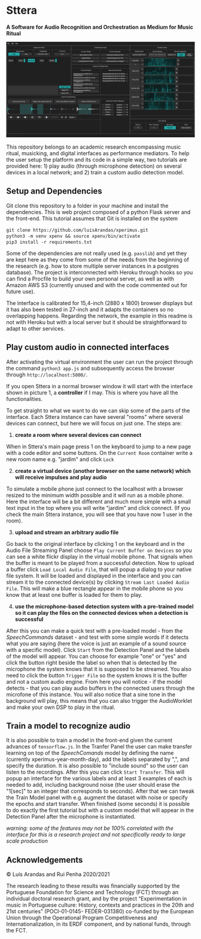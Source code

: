 # Sttera
**A Software for Audio Recognition and Orchestration as Medium for Music Ritual**

![sttera interface](sttera1.png)

This repository belongs to an academic research encompassing music ritual, musicking, and digital interfaces as performance mediators. To help the user setup the platform and its code in a simple way, two tutorials are provided here: 1) play audio (through microphone detection) on several devices in a local network; and 2) train a custom audio detection model.

## Setup and Dependencies

Git clone this repository to a folder in your machine and install the dependencies. This is web project composed of a python Flask server and the front-end. This tutorial assumes that Git is installed on the system

```
git clone https://github.com/luisArandas/xperimus.git
python3 -m venv xpenv && source xpenv/bin/activate
pip3 install -r requirements.txt
```

Some of the dependencies are not really used (e.g. `passlib`) and yet they are kept here as they come from some of the needs from the beginning of the research (e.g. how to store multiple server instances in a postgres database). The project is interconnected with Heroku through hooks so you can find a Procfile to build your own personal server, as well as with Amazon AWS S3 (currently unused and with the code commented out for future use).

The interface is calibrated for 15,4-inch (2880 x 1800) browser displays but it has also been tested in 27-inch and it adapts the containers so no overlapping happens. Regarding the network, the example in this readme is not with Heroku but with a local server but it should be straightforward to adapt to other services. 

## Play custom audio in connected interfaces

After activating the virtual environment the user can run the project through the command `python3 app.js` and subsequently access the browser through `http://localhost:5000/`.

If you open Sttera in a normal browser window it will start with the interface shown in picture 1, a **controller** if I may. This is where you have all the functionalities. 

To get straight to what we want to do we can skip some of the parts of the interface. Each Sttera instance can have several "rooms" where several devices can connect, but here we will focus on just one. The steps are: 

1) **create a room where several devices can connect**

When in Sttera's main page press 1 on the keyboard to jump to a new page with a code editor and some buttons. On the `Current Room` container write a new room name e.g. "jardim" and click `Lock`

2) **create a virtual device (another browser on the same network) which will receive impulses and play audio** 

To simulate a mobile phone just connect to the localhost with a browser resized to the minimum width possible and it will run as a mobile phone. Here the interface will be a bit different and much more simple with a small text input in the top where you will write "jardim" and click connect. (If you check the main Sttera instance, you will see that you have now 1 user in the room).

3) **upload and stream an arbitrary audio file**

Go back to the original interface by clicking 1 on the keyboard and in the Audio File Streaming Panel choose `Play Current Buffer on Devices` so you can see a white flickr display in the virtual mobile phone. That signals when the buffer is meant to be played from a successful detection. Now to upload a buffer click `Load Local Audio File`, that will popup a dialog to your native file system. It will be loaded and displayed in the interface and you can stream it to the connected device(s) by clicking `Stream Last Loaded Audio File`. This will make a blue rectangle appear in the mobile phone so you know that at least one buffer is loaded for them to play. 

4) **use the microphone-based detection system with a pre-trained model so it can play the files on the connected devices when a detection is successful**

After this you can make a quick test with a pre-loaded model - from the *SpeechCommands* dataset - and test with some simple words if it detects what you are saying (here the voice is just an example of a sound source with a specific model). Click `Start` from the Detection Panel and the labels of the model will appear. You can choose for example "one" or "yes" and click the button right beside the label so when that is detected by the microphone the system knows that it is supposed to be streamed. You also need to click the button `Trigger File` so the system knows it is the buffer and not a custom audio engine. From here you will notice - if the model detects - that you can play audio buffers in the connected users through the microfone of this instance. You will also notice that a sine tone in the background will play, this means that you can also trigger the AudioWorklet and make your own DSP to play in the ritual. 

## Train a model to recognize audio

It is also possible to train a model in the front-end given the current advances of `tensorflow.js`. In the Tranfer Panel the user can make transfer learning on top of the *SpeechComands* model by defining the name (currently xperimus-year-month-day), add the labels separated by ",", and specify the duration. It is also possible to "include sound" so the user can listen to the recordings. After this you can click `Start Transfer`. This will popup an interface for the various labels and at least 3 examples of each is needed to add, including background noise (the user should erase the "1[sec]" to an integer that corresponds to seconds). After that we can tweak the Train Model panel with e.g. augment the dataset with noise or specify the epochs and start transfer. When finished (some seconds) it is possible to do exactly the first tutorial but with a custom model that will appear in the Detection Panel after the microphone is instantiated. 

*warning: some of the features may not be 100% correlated with the interface for this is a research project and not specifically ready to large scale production*

## Acknowledgements

© Luís Arandas and Rui Penha 2020/2021

The research leading to these results was financially supported by the Portuguese Foundation for Science and Technology (FCT) through an individual doctoral research grant, and by the project “Experimentation in music in Portuguese culture: History, contexts and practices in the 20th and 21st centuries” (POCI-01-0145- FEDER-031380) co-funded by the European Union through the Operational Program Competitiveness and Internationalization, in its ERDF component, and by national funds, through the FCT.
